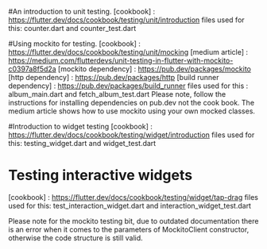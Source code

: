 #An introduction to unit testing.
[cookbook] : https://flutter.dev/docs/cookbook/testing/unit/introduction
files used for this: counter.dart and counter_test.dart

#Using mockito for testing.
[cookbook] : https://flutter.dev/docs/cookbook/testing/unit/mocking
[medium article] : https://medium.com/flutterdevs/unit-testing-in-flutter-with-mockito-c0397a8f5d2a
[mockito dependency] : https://pub.dev/packages/mockito
[http dependency] : https://pub.dev/packages/http
[build runner dependency] : https://pub.dev/packages/build_runner
files used for this : album_main.dart and fetch_album_test.dart
Please note, follow the instructions for installing dependencies on pub.dev not the cook book. The medium article shows how to use
mockito using your own mocked classes.

#Introduction to widget testing
[cookbook] : https://flutter.dev/docs/cookbook/testing/widget/introduction
files used for this: testing_widget.dart and widget_test.dart

# Testing interactive widgets
[cookbook] : https://flutter.dev/docs/cookbook/testing/widget/tap-drag
files used for this: test_interaction_widget.dart and interaction_widget_test.dart

Please note for the mockito testing bit, due to outdated documentation there is an error when it comes to the parameters of
MockitoClient constructor, otherwise the code structure is still valid.